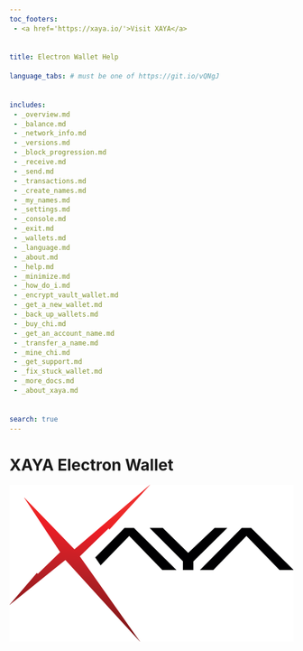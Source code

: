 ```yaml
---
toc_footers:
 - <a href='https://xaya.io/'>Visit XAYA</a>


title: Electron Wallet Help

language_tabs: # must be one of https://git.io/vQNgJ


includes:
 - _overview.md
 - _balance.md
 - _network_info.md
 - _versions.md
 - _block_progression.md
 - _receive.md
 - _send.md
 - _transactions.md
 - _create_names.md
 - _my_names.md
 - _settings.md
 - _console.md
 - _exit.md
 - _wallets.md
 - _language.md
 - _about.md
 - _help.md
 - _minimize.md
 - _how_do_i.md
 - _encrypt_vault_wallet.md
 - _get_a_new_wallet.md
 - _back_up_wallets.md
 - _buy_chi.md
 - _get_an_account_name.md
 - _transfer_a_name.md
 - _mine_chi.md
 - _get_support.md
 - _fix_stuck_wallet.md
 - _more_docs.md
 - _about_xaya.md


search: true
---
```


# XAYA Electron Wallet

![Xaya-logo-Rx-b-800x441](img/xaya-logo-rx-b-800x441.png)



